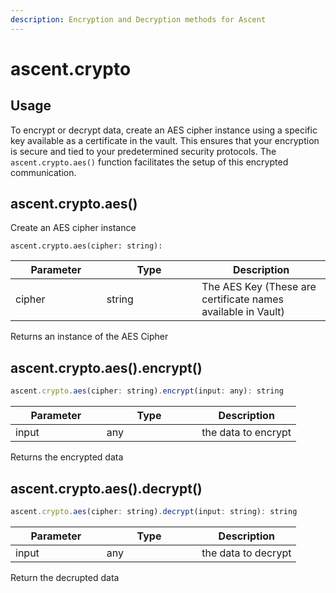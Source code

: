 ```yaml
---
description: Encryption and Decryption methods for Ascent
---
```


# ascent.crypto

## Usage

To encrypt or decrypt data, create an AES cipher instance using a specific key available as a certificate in the vault. This ensures that your encryption is secure and tied to your predetermined security protocols. The `ascent.crypto.aes()` function facilitates the setup of this encrypted communication.

## **ascent.crypto.aes()**

Create an AES cipher instance

```
ascent.crypto.aes(cipher: string): 
```

<table><thead><tr><th width="129.79998779296875">Parameter</th><th width="136.39996337890625">Type</th><th>Description</th></tr></thead><tbody><tr><td>cipher</td><td>string</td><td>The AES Key (These are certificate names available in Vault)</td></tr></tbody></table>

Returns an instance of the AES Cipher



## ascent.crypto.aes().encrypt()

```javascript
ascent.crypto.aes(cipher: string).encrypt(input: any): string
```

<table><thead><tr><th width="129.79998779296875">Parameter</th><th width="136.39996337890625">Type</th><th>Description</th></tr></thead><tbody><tr><td>input</td><td>any</td><td>the data to encrypt</td></tr></tbody></table>

Returns the encrypted data



## ascent.crypto.aes().decrypt()

```javascript
ascent.crypto.aes(cipher: string).decrypt(input: string): string
```

<table><thead><tr><th width="129.79998779296875">Parameter</th><th width="136.39996337890625">Type</th><th>Description</th></tr></thead><tbody><tr><td>input</td><td>any</td><td>the data to decrypt</td></tr></tbody></table>

Return the decrupted data
